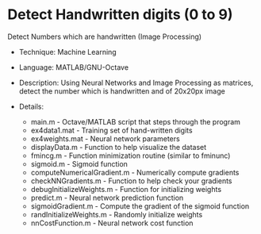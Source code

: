 # Detect Handwritten digits (0 to 9)
Detect Numbers which are handwritten (Image Processing)
* Technique: Machine Learning
* Language: MATLAB/GNU-Octave
* Description: Using Neural Networks and Image Processing as matrices, detect the number which is handwritten and of 20x20px image

* Details:
   * main.m - Octave/MATLAB script that steps through the program
   * ex4data1.mat - Training set of hand-written digits
   * ex4weights.mat - Neural network parameters
   * displayData.m - Function to help visualize the dataset
   * fmincg.m - Function minimization routine (similar to fminunc)
   * sigmoid.m - Sigmoid function
   * computeNumericalGradient.m - Numerically compute gradients
   * checkNNGradients.m - Function to help check your gradients
   * debugInitializeWeights.m - Function for initializing weights
   * predict.m - Neural network prediction function
   * sigmoidGradient.m - Compute the gradient of the sigmoid function
   * randInitializeWeights.m - Randomly initialize weights
   * nnCostFunction.m - Neural network cost function
